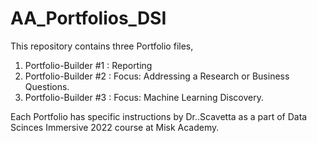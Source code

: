 # AA_Portfolios_DSI
This repository contains three Portfolio files,  
1) Portfolio-Builder #1 : Reporting
2) Portfolio-Builder #2 : Focus: Addressing a Research or Business Questions.
3) Portfolio-Builder #3 : Focus: Machine Learning Discovery.

Each Portfolio has specific instructions by Dr..Scavetta as a part of Data Scinces Immersive 2022 course at Misk Academy.  
